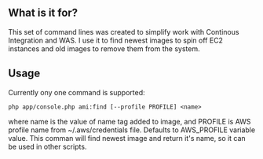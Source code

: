 ## What is it for?

This set of command lines was created to simplify work with Continous Integration and WAS.
I use it to find newest images to spin off EC2 instances and old images to remove them from the system.

## Usage

Currently ony one command is supported:

`php app/console.php ami:find [--profile PROFILE] <name>`

where name is the value of name tag added to image, and PROFILE is AWS profile name from ~/.aws/credentials file. Defaults to AWS_PROFILE variable value.
This comman will find newest image and return it's name, so it can be used in other scripts.